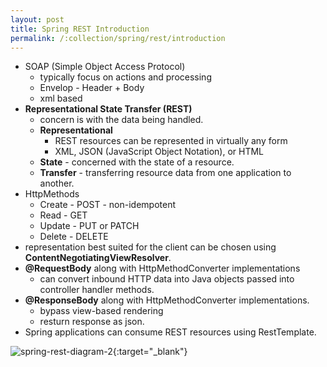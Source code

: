 ```yaml
---
layout: post
title: Spring REST Introduction
permalink: /:collection/spring/rest/introduction
---
```



- SOAP (Simple Object Access Protocol)
  - typically focus on actions and processing
  - Envelop - Header + Body
  - xml based
- **Representational State Transfer (REST)**
  - concern is with the data being handled.
  - **Representational**
    - REST resources can be represented in virtually any form
    - XML, JSON (JavaScript Object Notation), or HTML
  - **State** - concerned with the state of a resource.
  - **Transfer** - transferring resource data from one application to another.
- HttpMethods
  - Create - POST - non-idempotent
  - Read - GET
  - Update - PUT or PATCH
  - Delete - DELETE
- representation best suited for the client can be chosen using **ContentNegotiatingViewResolver**.
- **@RequestBody** along with HttpMethodConverter implementations
  - can convert inbound HTTP data into Java objects passed into controller handler methods.
- **@ResponseBody** along with HttpMethodConverter implementations.
  - bypass view-based rendering
  - resturn response as json.
- Spring applications can consume REST resources using RestTemplate.

![spring-rest-diagram-2]({{site.cdn}}/spring/spring-rest/spring-rest-diagram-2.png){:target="_blank"}

